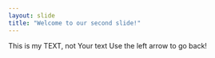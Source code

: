 ```yaml
---
layout: slide
title: "Welcome to our second slide!"
---
```

This is my TEXT, not Your text
Use the left arrow to go back!

